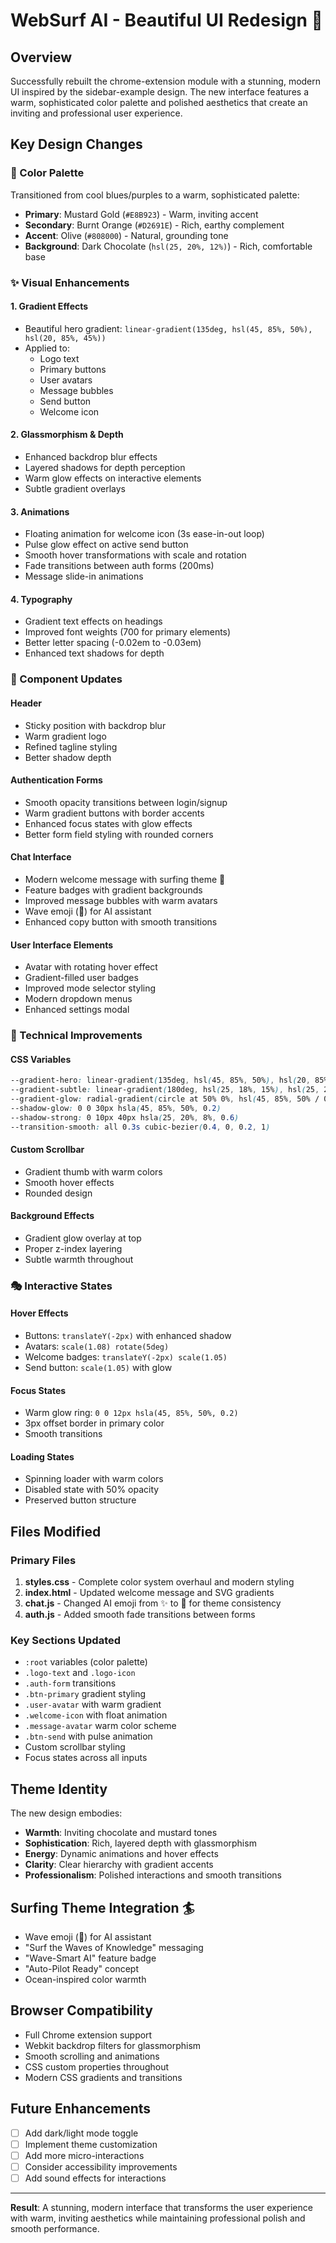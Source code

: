 # WebSurf AI - Beautiful UI Redesign 🌊

## Overview
Successfully rebuilt the chrome-extension module with a stunning, modern UI inspired by the sidebar-example design. The new interface features a warm, sophisticated color palette and polished aesthetics that create an inviting and professional user experience.

## Key Design Changes

### 🎨 Color Palette
Transitioned from cool blues/purples to a warm, sophisticated palette:
- **Primary**: Mustard Gold (`#E8B923`) - Warm, inviting accent
- **Secondary**: Burnt Orange (`#D2691E`) - Rich, earthy complement  
- **Accent**: Olive (`#808000`) - Natural, grounding tone
- **Background**: Dark Chocolate (`hsl(25, 20%, 12%)`) - Rich, comfortable base

### ✨ Visual Enhancements

#### 1. **Gradient Effects**
- Beautiful hero gradient: `linear-gradient(135deg, hsl(45, 85%, 50%), hsl(20, 85%, 45%))`
- Applied to:
  - Logo text
  - Primary buttons
  - User avatars
  - Message bubbles
  - Send button
  - Welcome icon

#### 2. **Glassmorphism & Depth**
- Enhanced backdrop blur effects
- Layered shadows for depth perception
- Warm glow effects on interactive elements
- Subtle gradient overlays

#### 3. **Animations**
- Floating animation for welcome icon (3s ease-in-out loop)
- Pulse glow effect on active send button
- Smooth hover transformations with scale and rotation
- Fade transitions between auth forms (200ms)
- Message slide-in animations

#### 4. **Typography**
- Gradient text effects on headings
- Improved font weights (700 for primary elements)
- Better letter spacing (-0.02em to -0.03em)
- Enhanced text shadows for depth

### 🎯 Component Updates

#### Header
- Sticky position with backdrop blur
- Warm gradient logo
- Refined tagline styling
- Better shadow depth

#### Authentication Forms
- Smooth opacity transitions between login/signup
- Warm gradient buttons with border accents
- Enhanced focus states with glow effects
- Better form field styling with rounded corners

#### Chat Interface
- Modern welcome message with surfing theme 🌊
- Feature badges with gradient backgrounds
- Improved message bubbles with warm avatars
- Wave emoji (🌊) for AI assistant
- Enhanced copy button with smooth transitions

#### User Interface Elements
- Avatar with rotating hover effect
- Gradient-filled user badges
- Improved mode selector styling
- Modern dropdown menus
- Enhanced settings modal

### 🔧 Technical Improvements

#### CSS Variables
```css
--gradient-hero: linear-gradient(135deg, hsl(45, 85%, 50%), hsl(20, 85%, 45%))
--gradient-subtle: linear-gradient(180deg, hsl(25, 18%, 15%), hsl(25, 20%, 12%))
--gradient-glow: radial-gradient(circle at 50% 0%, hsl(45, 85%, 50% / 0.15), transparent 50%)
--shadow-glow: 0 0 30px hsla(45, 85%, 50%, 0.2)
--shadow-strong: 0 10px 40px hsla(25, 20%, 8%, 0.6)
--transition-smooth: all 0.3s cubic-bezier(0.4, 0, 0.2, 1)
```

#### Custom Scrollbar
- Gradient thumb with warm colors
- Smooth hover effects
- Rounded design

#### Background Effects
- Gradient glow overlay at top
- Proper z-index layering
- Subtle warmth throughout

### 🎭 Interactive States

#### Hover Effects
- Buttons: `translateY(-2px)` with enhanced shadow
- Avatars: `scale(1.08) rotate(5deg)`
- Welcome badges: `translateY(-2px) scale(1.05)`
- Send button: `scale(1.05)` with glow

#### Focus States
- Warm glow ring: `0 0 12px hsla(45, 85%, 50%, 0.2)`
- 3px offset border in primary color
- Smooth transitions

#### Loading States
- Spinning loader with warm colors
- Disabled state with 50% opacity
- Preserved button structure

## Files Modified

### Primary Files
1. **styles.css** - Complete color system overhaul and modern styling
2. **index.html** - Updated welcome message and SVG gradients
3. **chat.js** - Changed AI emoji from ✨ to 🌊 for theme consistency
4. **auth.js** - Added smooth fade transitions between forms

### Key Sections Updated
- `:root` variables (color palette)
- `.logo-text` and `.logo-icon`
- `.auth-form` transitions
- `.btn-primary` gradient styling
- `.user-avatar` with warm gradient
- `.welcome-icon` with float animation
- `.message-avatar` warm color scheme
- `.btn-send` with pulse animation
- Custom scrollbar styling
- Focus states across all inputs

## Theme Identity

The new design embodies:
- **Warmth**: Inviting chocolate and mustard tones
- **Sophistication**: Rich, layered depth with glassmorphism
- **Energy**: Dynamic animations and hover effects
- **Clarity**: Clear hierarchy with gradient accents
- **Professionalism**: Polished interactions and smooth transitions

## Surfing Theme Integration 🏄
- Wave emoji (🌊) for AI assistant
- "Surf the Waves of Knowledge" messaging
- "Wave-Smart AI" feature badge
- "Auto-Pilot Ready" concept
- Ocean-inspired color warmth

## Browser Compatibility
- Full Chrome extension support
- Webkit backdrop filters for glassmorphism
- Smooth scrolling and animations
- CSS custom properties throughout
- Modern CSS gradients and transitions

## Future Enhancements
- [ ] Add dark/light mode toggle
- [ ] Implement theme customization
- [ ] Add more micro-interactions
- [ ] Consider accessibility improvements
- [ ] Add sound effects for interactions

---

**Result**: A stunning, modern interface that transforms the user experience with warm, inviting aesthetics while maintaining professional polish and smooth performance.
